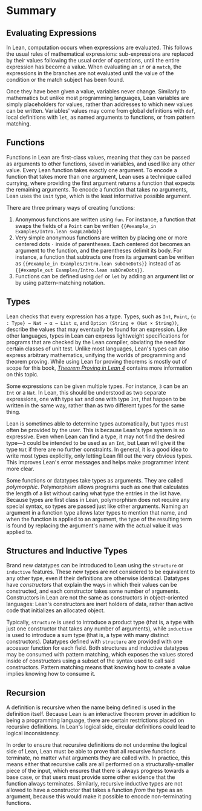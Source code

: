 # Summary

## Evaluating Expressions

In Lean, computation occurs when expressions are evaluated.
This follows the usual rules of mathematical expressions: sub-expressions are replaced by their values following the usual order of operations, until the entire expression has become a value.
When evaluating an `if` or a `match`, the expressions in the branches are not evaluated until the value of the condition or the match subject has been found.

Once they have been given a value, variables never change.
Similarly to mathematics but unlike most programming languages, Lean variables are simply placeholders for values, rather than addresses to which new values can be written.
Variables' values may come from global definitions with `def`, local definitions with `let`, as named arguments to functions, or from pattern matching.

## Functions

Functions in Lean are first-class values, meaning that they can be passed as arguments to other functions, saved in variables, and used like any other value.
Every Lean function takes exactly one argument.
To encode a function that takes more than one argument, Lean uses a technique called currying, where providing the first argument returns a function that expects the remaining arguments.
To encode a function that takes no arguments, Lean uses the `Unit` type, which is the least informative possible argument.

There are three primary ways of creating functions:
1. Anonymous functions are written using `fun`.
   For instance, a function that swaps the fields of a `Point` can be written `{{#example_in Examples/Intro.lean swapLambda}}`
2. Very simple anonymous functions are written by placing one or more centered dots `·` inside of parentheses.
   Each centered dot becomes an argument to the function, and the parentheses delimit its body.
   For instance, a function that subtracts one from its argument can be written as `{{#example_in Examples/Intro.lean subOneDots}}` instead of as `{{#example_out Examples/Intro.lean subOneDots}}`.
3. Functions can be defined using `def` or `let` by adding an argument list or by using pattern-matching notation.

## Types

Lean checks that every expression has a type.
Types, such as `Int`, `Point`, `{α : Type} → Nat → α → List α`, and `Option (String ⊕ (Nat × String))`, describe the values that may eventually be found for an expression.
Like other languages, types in Lean can express lightweight specifications for programs that are checked by the Lean compiler, obviating the need for certain classes of unit test.
Unlike most languages, Lean's types can also express arbitrary mathematics, unifying the worlds of programming and theorem proving.
While using Lean for proving theorems is mostly out of scope for this book, _[Theorem Proving in Lean 4](https://leanprover.github.io/theorem_proving_in_lean4/)_ contains more information on this topic.

Some expressions can be given multiple types.
For instance, `3` can be an `Int` or a `Nat`.
In Lean, this should be understood as two separate expressions, one with type `Nat` and one with type `Int`, that happen to be written in the same way, rather than as two different types for the same thing.

Lean is sometimes able to determine types automatically, but types must often be provided by the user.
This is because Lean's type system is so expressive.
Even when Lean can find a type, it may not find the desired type—`3` could be intended to be used as an `Int`, but Lean will give it the type `Nat` if there are no further constraints.
In general, it is a good idea to write most types explicitly, only letting Lean fill out the very obvious types.
This improves Lean's error messages and helps make programmer intent more clear.

Some functions or datatypes take types as arguments.
They are called _polymorphic_.
Polymorphism allows programs such as one that calculates the length of a list without caring what type the entries in the list have.
Because types are first class in Lean, polymorphism does not require any special syntax, so types are passed just like other arguments.
Naming an argument in a function type allows later types to mention that name, and when the function is applied to an argument, the type of the resulting term is found by replacing the argument's name with the actual value it was applied to.

## Structures and Inductive Types

Brand new datatypes can be introduced to Lean using the `structure` or `inductive` features.
These new types are not considered to be equivalent to any other type, even if their definitions are otherwise identical.
Datatypes have _constructors_ that explain the ways in which their values can be constructed, and each constructor takes some number of arguments.
Constructors in Lean are not the same as constructors in object-oriented languages: Lean's constructors are inert holders of data, rather than active code that initializes an allocated object.

Typically, `structure` is used to introduce a product type (that is, a type with just one constructor that takes any number of arguments), while `inductive` is used to introduce a sum type (that is, a type with many distinct constructors).
Datatypes defined with `structure` are provided with one accessor function for each field.
Both structures and inductive datatypes may be consumed with pattern matching, which exposes the values stored inside of constructors using a subset of the syntax used to call said constructors.
Pattern matching means that knowing how to create a value implies knowing how to consume it.


## Recursion

A definition is recursive when the name being defined is used in the definition itself.
Because Lean is an interactive theorem prover in addition to being a programming language, there are certain restrictions placed on recursive definitions.
In Lean's logical side, circular definitions could lead to logical inconsistency.

In order to ensure that recursive definitions do not undermine the logical side of Lean, Lean must be able to prove that all recursive functions terminate, no matter what arguments they are called with.
In practice, this means either that recursive calls are all performed on a structurally-smaller piece of the input, which ensures that there is always progress towards a base case, or that users must provide some other evidence that the function always terminates.
Similarly, recursive inductive types are not allowed to have a constructor that takes a function _from_ the type as an argument, because this would make it possible to encode non-terminating functions.




